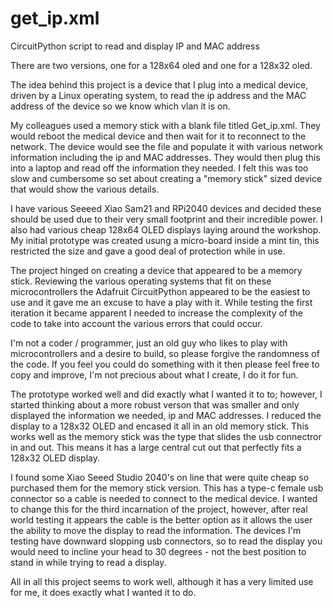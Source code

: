 # get_ip.xml
CircuitPython script to read and display IP and MAC address

There are two versions, one for a 128x64 oled and one for a 128x32 oled.

The idea behind this project is a device that I plug into a medical device, driven by a Linux operating system,
to read the ip address and the MAC address of the device so we know which vlan it is on.

My colleagues used a memory stick with a blank file titled Get_ip.xml.  They would reboot the medical device and then wait for it to reconnect to the network. The device would see the file and populate it with various network information including the ip and MAC addresses. They would then plug this into a laptop and read off the information they needed.  I felt this was too slow and cumbersome so set about creating a "memory stick" sized device that would show the various details.

I have various Seeeed Xiao Sam21 and RPi2040 devices and decided these should be used due to their very small footprint and their incredible power.  I also had various cheap 128x64 OLED displays laying around the workshop.  My initial prototype was created usung a micro-board inside a mint tin, this restricted the size and gave a good deal of protection while in use.

The project hinged on creating a device that appeared to be a memory stick. Reviewing the various operating systems that fit on these microcontrollers the Adafruit CircuitPython appeared to be the easiest to use and it gave me an excuse to have a play with it.
While testing the first iteration it became apparent I needed to increase the complexity of the code to take into account the various errors that could occur. 

I'm not a coder / programmer, just an old guy who likes to play with microcontrollers and a desire to build, so please forgive the randomness of the code. If you feel you could do something with it then please feel free to copy and improve, I'm not precious about what I create, I do it for fun.

The prototype worked well and did exactly what I wanted it to to; however, I started thinking about a more robust verson that was smaller and only displayed the information we needed, ip and MAC addresses.  I reduced the display to a 128x32 OLED and encased it all in an old memory stick. This works well as the memory stick was the type that slides the usb connectror in and out. This means it has a large central cut out that perfectly fits a 128x32 OLED display.  

I found some Xiao Seeed Studio 2040's on line that were quite cheap so purchased them for the memory stick version. This has a type-c female usb connector so a cable is needed to connect to the medical device. I wanted to change this for the third incarnation of the project, however, after real world testing it appears the cable is the better option as it allows the user the ability to move the display to read the information. The devices I'm testing have downward slopping usb connectors, so to read the display you would need to incline your head to 30 degrees - not the best position to stand in while trying to read a display. 

All in all this project seems to work well, although it has a very limited use for me, it does exactly what I wanted it to do.
